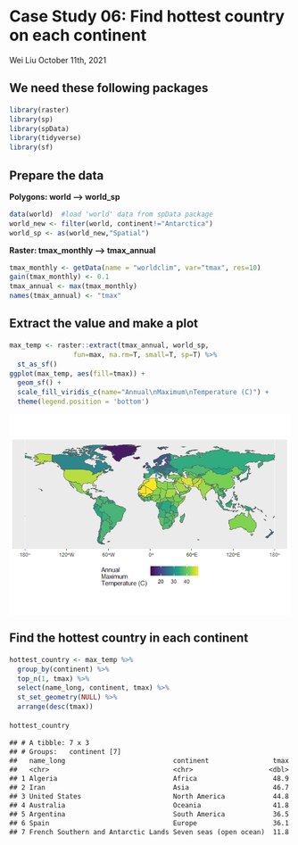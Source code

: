 Case Study 06: Find hottest country on each continent
================
Wei Liu
October 11th, 2021

## We need these following packages

``` r
library(raster)
library(sp)
library(spData)
library(tidyverse)
library(sf)
```

## Prepare the data

**Polygons: world —&gt; world\_sp**

``` r
data(world)  #load 'world' data from spData package
world_new <- filter(world, continent!="Antarctica")
world_sp <- as(world_new,"Spatial")
```

**Raster: tmax\_monthly —&gt; tmax\_annual**

``` r
tmax_monthly <- getData(name = "worldclim", var="tmax", res=10)
gain(tmax_monthly) <- 0.1
tmax_annual <- max(tmax_monthly)
names(tmax_annual) <- "tmax"
```

## Extract the value and make a plot

``` r
max_temp <- raster::extract(tmax_annual, world_sp,
                fun=max, na.rm=T, small=T, sp=T) %>%
  st_as_sf()
ggplot(max_temp, aes(fill=tmax)) +
  geom_sf() +
  scale_fill_viridis_c(name="Annual\nMaximum\nTemperature (C)") +
  theme(legend.position = 'bottom')
```

<img src="case_study_06_files/figure-gfm/unnamed-chunk-4-1.png" style="display: block; margin: auto;" />

## Find the hottest country in each continent

``` r
hottest_country <- max_temp %>%
  group_by(continent) %>%
  top_n(1, tmax) %>%
  select(name_long, continent, tmax) %>%
  st_set_geometry(NULL) %>%
  arrange(desc(tmax))

hottest_country
```

    ## # A tibble: 7 x 3
    ## # Groups:   continent [7]
    ##   name_long                           continent                tmax
    ##   <chr>                               <chr>                   <dbl>
    ## 1 Algeria                             Africa                   48.9
    ## 2 Iran                                Asia                     46.7
    ## 3 United States                       North America            44.8
    ## 4 Australia                           Oceania                  41.8
    ## 5 Argentina                           South America            36.5
    ## 6 Spain                               Europe                   36.1
    ## 7 French Southern and Antarctic Lands Seven seas (open ocean)  11.8
